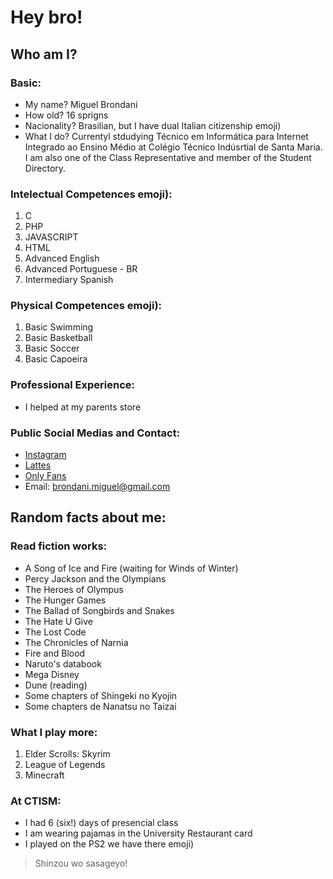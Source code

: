 ﻿# Hey bro!

## Who am I?

### Basic:

- My name? Miguel Brondani
- How old? 16 sprigns
- Nacionality? Brasilian, but I have dual Italian citizenship emoji)
- What I do? Currentyl stdudying Técnico em Informática para Internet Integrado ao Ensino Médio at Colégio Técnico Indúsrtial de Santa Maria. I am also one of the Class Representative and member of the Student Directory.

### Intelectual Competences emoji):
1. C
2. PHP
3. JAVASCRIPT
4. HTML
5. Advanced English
6. Advanced Portuguese - BR
7. Intermediary Spanish

### Physical Competences emoji):
1. Basic Swimming
2. Basic Basketball
3. Basic Soccer
4. Basic Capoeira

### Professional Experience:

- I helped at my parents store

### Public Social Medias and Contact:
- [Instagram](https://www.instagram.com/brondani.miguel)
- [Lattes](https://lattes.cnpq.br)
- [Only Fans](https://www.youtube.com/watch?v=dQw4w9WgXcQ)
- Email: brondani.miguel@gmail.com

## Random facts about me:

### Read fiction works:
* A Song of Ice and Fire (waiting for Winds of Winter)
* Percy Jackson and the Olympians
* The Heroes of Olympus
* The Hunger Games
* The Ballad of Songbirds and Snakes
* The Hate U Give
* The Lost Code
* The Chronicles of Narnia
* Fire and Blood
* Naruto's databook
* Mega Disney
* Dune (reading)
* Some chapters of Shingeki no Kyojin
* Some chapters de Nanatsu no Taizai

### What I play more:
1. Elder Scrolls: Skyrim
2. League of Legends
3. Minecraft

### At CTISM:
- I had 6 (six!) days of presencial class
- I am wearing pajamas in the University Restaurant card
- I played on the PS2 we have there emoji)

> Shinzou wo sasageyo!